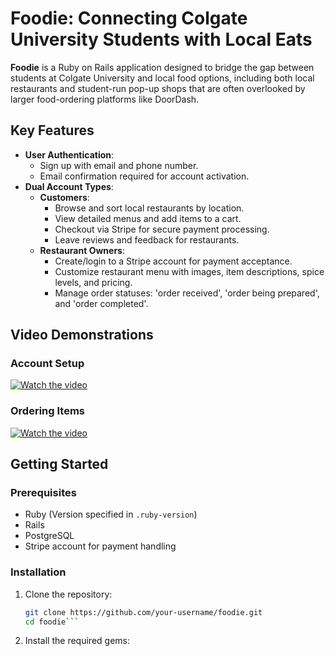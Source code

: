 # Foodie: Connecting Colgate University Students with Local Eats

**Foodie** is a Ruby on Rails application designed to bridge the gap between students at Colgate University and local food options, including both local restaurants and student-run pop-up shops that are often overlooked by larger food-ordering platforms like DoorDash.

## Key Features

- **User Authentication**:
  - Sign up with email and phone number.
  - Email confirmation required for account activation.
- **Dual Account Types**:
  - **Customers**:
    - Browse and sort local restaurants by location.
    - View detailed menus and add items to a cart.
    - Checkout via Stripe for secure payment processing.
    - Leave reviews and feedback for restaurants.
  - **Restaurant Owners**:
    - Create/login to a Stripe account for payment acceptance.
    - Customize restaurant menu with images, item descriptions, spice levels, and pricing.
    - Manage order statuses: 'order received', 'order being prepared', and 'order completed'.

## Video Demonstrations

### Account Setup 
[![Watch the video](https://img.youtube.com/vi/gBncKRbZoMU/maxresdefault.jpg)](https://www.youtube.com/watch?v=gBncKRbZoMU)

### Ordering Items
[![Watch the video](https://img.youtube.com/vi/jRUMfHkB1bY/maxresdefault.jpg)](https://www.youtube.com/watch?v=jRUMfHkB1bY)

## Getting Started

### Prerequisites

- Ruby (Version specified in `.ruby-version`)
- Rails
- PostgreSQL
- Stripe account for payment handling

### Installation

1. Clone the repository:
   ```bash
   git clone https://github.com/your-username/foodie.git
   cd foodie```
   
2. Install the required gems:
